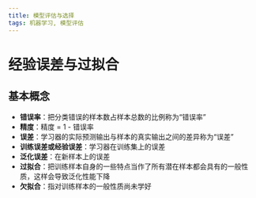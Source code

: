 ```yaml
---
title: 模型评估与选择
tags: 机器学习, 模型评估
---
```


# 经验误差与过拟合

## 基本概念

- **错误率**：把分类错误的样本数占样本总数的比例称为“错误率”
- **精度**：精度 = 1 - 错误率
- **误差**：学习器的实际预测输出与样本的真实输出之间的差异称为“误差”
- **训练误差或经验误差**：学习器在训练集上的误差
- **泛化误差**：在新样本上的误差
- **过拟合**：把训练样本自身的一些特点当作了所有潜在样本都会具有的一般性质，这样会导致泛化性能下降
- **欠拟合**：指对训练样本的一般性质尚未学好